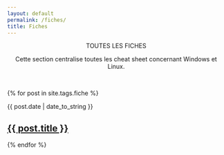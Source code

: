 ```yaml
---
layout: default
permalink: /fiches/
title: Fiches
---
```

<p align="center">TOUTES LES FICHES</p>
<p align="center">Cette section centralise toutes les cheat sheet concernant Windows et Linux.</p><br>


 {% for post in site.tags.fiche %}
  <article>
  <div class="date"><time datetime="{{ post.date | date: "%Y-%m-%d" }}">{{ post.date | date_to_string }}</time></div>
    <h2>
        <a href="{{ post.url }}">{{ post.title }}</a>
    </h2>

  </article>
{% endfor %}
